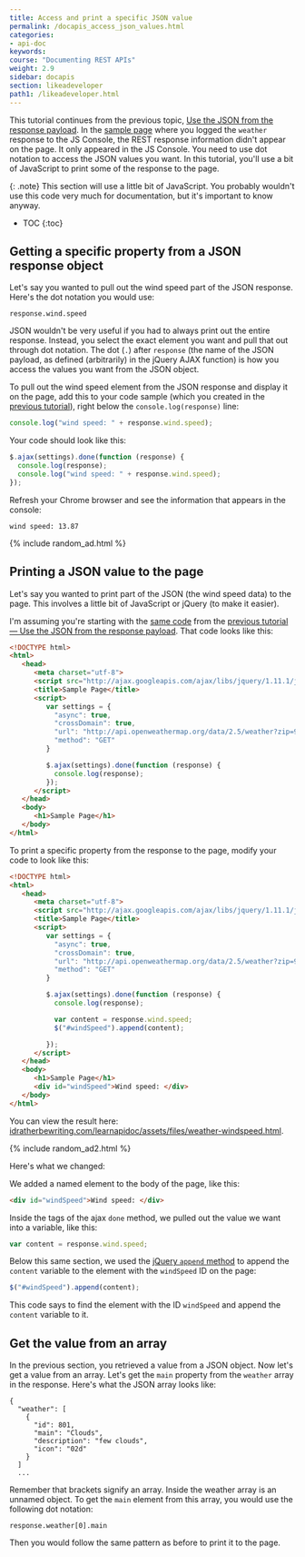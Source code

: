 ```yaml
---
title: Access and print a specific JSON value
permalink: /docapis_access_json_values.html
categories:
- api-doc
keywords:
course: "Documenting REST APIs"
weight: 2.9
sidebar: docapis
section: likeadeveloper
path1: /likeadeveloper.html
---
```


This tutorial continues from the previous topic, [Use the JSON from the response payload](docapis_json_console.html). In the [sample page](http://idratherbewriting.com/learnapidoc/assets/files/weatherdata-plain.html) where you logged the `weather` response to the JS Console, the REST response information didn't appear on the page. It only appeared in the JS Console. You need to use dot notation to access the JSON values you want. In this tutorial, you'll use a bit of JavaScript to print some of the response to the page.

{: .note}
This section will use a little bit of JavaScript. You probably wouldn't use this code very much for documentation, but it's important to know anyway.

* TOC
{:toc}

## Getting a specific property from a JSON response object

Let's say you wanted to pull out the wind speed part of the JSON response. Here's the dot notation you would use:

```
response.wind.speed
```

JSON wouldn't be very useful if you had to always print out the entire response. Instead, you select the exact element you want and pull that out through dot notation. The dot (`.`) after `response` (the name of the JSON payload, as defined (arbitrarily) in the jQuery AJAX function) is how you access the values you want from the JSON object.

To pull out the wind speed element from the JSON response and display it on the page, add this to your code sample (which you created in the [previous tutorial](docapis_analyze_json.html)), right below the `console.log(response)` line:

```js
console.log("wind speed: " + response.wind.speed);
```

Your code should look like this:

```js
$.ajax(settings).done(function (response) {
  console.log(response);
  console.log("wind speed: " + response.wind.speed);
});
```

Refresh your Chrome browser and see the information that appears in the console:

```
wind speed: 13.87
```

{% include random_ad.html %}

## Printing a JSON value to the page

Let's say you wanted to print part of the JSON (the wind speed data) to the page. This involves a little bit of JavaScript or jQuery (to make it easier).

I'm assuming you're starting with the [same code](http://idratherbewriting.com/learnapidoc/assets/files/weather-plain.html) from the [previous tutorial &mdash; Use the JSON from the response payload](docapis_json_console.html). That code looks like this:

```html
<!DOCTYPE html>
<html>
   <head>
      <meta charset="utf-8">
      <script src="http://ajax.googleapis.com/ajax/libs/jquery/1.11.1/jquery.min.js"></script>
      <title>Sample Page</title>
      <script>
         var settings = {
           "async": true,
           "crossDomain": true,
           "url": "http://api.openweathermap.org/data/2.5/weather?zip=95050%2Cus&appid=fd4698c940c6d1da602a70ac34f0b147&units=imperial",
           "method": "GET"
         }

         $.ajax(settings).done(function (response) {
           console.log(response);
         });
      </script>
   </head>
   <body>
      <h1>Sample Page</h1>
   </body>
</html>
```

To print a specific property from the response to the page, modify your code to look like this:

```html
<!DOCTYPE html>
<html>
   <head>
      <meta charset="utf-8">
      <script src="http://ajax.googleapis.com/ajax/libs/jquery/1.11.1/jquery.min.js"></script>
      <title>Sample Page</title>
      <script>
         var settings = {
           "async": true,
           "crossDomain": true,
           "url": "http://api.openweathermap.org/data/2.5/weather?zip=95050%2Cus&appid=fd4698c940c6d1da602a70ac34f0b147&units=imperial",
           "method": "GET"
         }

         $.ajax(settings).done(function (response) {
           console.log(response);

           var content = response.wind.speed;
           $("#windSpeed").append(content);

         });
      </script>
   </head>
   <body>
      <h1>Sample Page</h1>
      <div id="windSpeed">Wind speed: </div>
   </body>
</html>
```

You can view the result here: <a href="http://idratherbewriting.com/learnapidoc/assets/files/weather-windspeed.html">idratherbewriting.com/learnapidoc/assets/files/weather-windspeed.html</a>.

{% include random_ad2.html %}

Here's what we changed:

We added a named element to the body of the page, like this:

```html
<div id="windSpeed">Wind speed: </div>
 ```

Inside the tags of the ajax `done` method, we pulled out the value we want into a variable, like this:

```js
var content = response.wind.speed;
```

Below this same section, we used the [jQuery `append` method](http://api.jquery.com/append/) to append the `content` variable to the element with the `windSpeed` ID on the page:

```js
$("#windSpeed").append(content);
```

This code says to find the element with the ID `windSpeed` and append the `content` variable to it.

## Get the value from an array

In the previous section, you retrieved a value from a JSON object. Now let's get a value from an array. Let's get the `main` property from the `weather` array in the response. Here's what the JSON array looks like:

```
{
  "weather": [
    {
      "id": 801,
      "main": "Clouds",
      "description": "few clouds",
      "icon": "02d"
    }
  ]
  ...
```

Remember that brackets signify an array. Inside the weather array is an unnamed object. To get the `main` element from this array, you would use the following dot notation:

```
response.weather[0].main
```

Then you would follow the same pattern as before to print it to the page.
